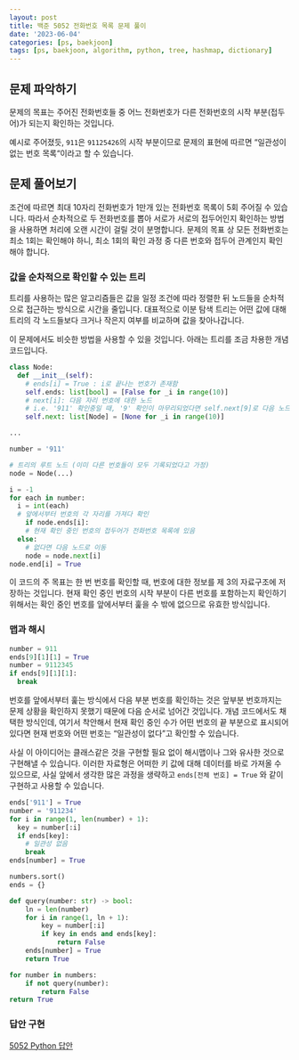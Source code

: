 ```yaml
---
layout: post
title: 백준 5052 전화번호 목록 문제 풀이
date: '2023-06-04'
categories: [ps, baekjoon]
tags: [ps, baekjoon, algorithm, python, tree, hashmap, dictionary]
---
```


## 문제 파악하기

문제의 목표는 주어진 전화번호들 중 어느 전화번호가 다른 전화번호의 시작 부분(접두어)가 되는지 확인하는 것입니다.

예시로 주어졌듯, `911`은 `91125426`의 시작 부분이므로 문제의 표현에 따르면 “일관성이 없는 번호 목록“이라고 할 수 있습니다.

## 문제 풀어보기

조건에 따르면 최대 10자리 전화번호가 1만개 있는 전화번호 목록이 5회 주어질 수 있습니다. 따라서 순차적으로 두 전화번호를 뽑아 서로가 서로의 접두어인지 확인하는 방법을 사용하면 처리에 오랜 시간이 걸릴 것이 분명합니다. 문제의 목표 상 모든 전화번호는 최소 1회는 확인해야 하니, 최소 1회의 확인 과정 중 다른 번호와 접두어 관계인지 확인해야 합니다.

### 값을 순차적으로 확인할 수 있는 트리

트리를 사용하는 많은 알고리즘들은 값을 일정 조건에 따라 정렬한 뒤 노드들을 순차적으로 접근하는 방식으로 시간을 줄입니다. 대표적으로 이분 탐색 트리는 어떤 값에 대해 트리의 각 노드들보다 크거나 작은지 여부를 비교하며 값을 찾아나갑니다.

이 문제에서도 비슷한 방법을 사용할 수 있을 것입니다. 아래는 트리를 조금 차용한 개념 코드입니다.

```python
class Node:
  def __init__(self):
    # ends[i] = True : i로 끝나는 번호가 존재함
    self.ends: list[bool] = [False for _i in range(10)]
    # next[i]: 다음 자리 번호에 대한 노드
    # i.e. '911' 확인중일 때, '9' 확인이 마무리되었다면 self.next[9]로 다음 노드 확인
    self.next: list[Node] = [None for _i in range(10)]

...

number = '911'

# 트리의 루트 노드 (이미 다른 번호들이 모두 기록되었다고 가정)
node = Node(...)

i = -1
for each in number:
  i = int(each)
  # 앞에서부터 번호의 각 자리를 가져다 확인
	if node.ends[i]:
    # 현재 확인 중인 번호의 접두어가 전화번호 목록에 있음
  else:
    # 없다면 다음 노드로 이동
    node = node.next[i]
node.end[i] = True
```

이 코드의 주 목표는 한 번 번호를 확인할 때, 번호에 대한 정보를 제 3의 자료구조에 저장하는 것입니다. 현재 확인 중인 번호의 시작 부분이 다른 번호를 포함하는지 확인하기 위해서는 확인 중인 번호를 앞에서부터 훑을 수 밖에 없으므로 유효한 방식입니다.

### 맵과 해시

```python
number = 911
ends[9][1][1] = True
number = 9112345
if ends[9][1][1]:
  break
```

번호를 앞에서부터 훑는 방식에서 다음 부분 번호를 확인하는 것은 앞부분 번호까지는 문제 상황을 확인하지 못했기 때문에 다음 순서로 넘어간 것입니다. 개념 코드에서도 채택한 방식인데, 여기서 착안해서 현재 확인 중인 수가 어떤 번호의 끝 부분으로 표시되어있다면 현재 번호와 어떤 번호는 “일관성이 없다”고 확인할 수 있습니다.

사실 이 아이디어는 클래스같은 것을 구현할 필요 없이 해시맵이나 그와 유사한 것으로 구현해낼 수 있습니다. 이러한 자료형은 어떠한 키 값에 대해 데이터를 바로 가져올 수 있으므로, 사실 앞에서 생각한 많은 과정을 생략하고 `ends[전체 번호] = True` 와 같이 구현하고 사용할 수 있습니다.

```python
ends['911'] = True
number = '911234'
for i in range(1, len(number) + 1):
  key = number[:i]
  if ends[key]:
    # 일관성 없음
    break
ends[number] = True
```

```python
numbers.sort()
ends = {}

def query(number: str) -> bool:
    ln = len(number)
    for i in range(1, ln + 1):
        key = number[:i]
        if key in ends and ends[key]:
            return False
    ends[number] = True
    return True

for number in numbers:
    if not query(number):
        return False
return True
```

### 답안 구현
[5052 Python 답안](https://github.com/ShapeLayer/training/blob/main/tasks/online_judge/baekjoon/python/5052.py)  
